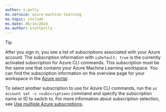 ```yaml
---
author: s-polly
ms.service: azure-machine-learning
ms.topic: include
ms.date: 06/14/2024
ms.author: scottpolly
---
```


> [!TIP]
> After you sign in, you see a list of subscriptions associated with your Azure account. The subscription information with `isDefault: true` is the currently activated subscription for Azure CLI commands. This subscription must be the same one that contains your Azure Machine Learning workspace. You can find the subscription information on the overview page for your workspace in the [Azure portal](https://portal.azure.com).
> 
> To select another subscription to use for Azure CLI commands, run the `az account set -s <subscription>` command and specify the subscription name or ID to switch to. For more information about subscription selection, see [Use multiple Azure subscriptions](/cli/azure/manage-azure-subscriptions-azure-cli).